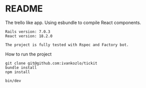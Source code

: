 # README

The trello like app. Using esbundle to compile React components. 

```
Rails version: 7.0.3
React version: 18.2.0

The project is fully tested with Rspec and Factory bot. 

```

How to run the project
```
git clone git@github.com:ivankozlo/tickit
bundle install
npm install

bin/dev
```

